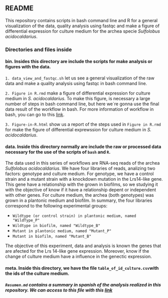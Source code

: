 ## README

This repository contains scripts in bash command line and R for a general visualization of the data, quality analysis using fastqc and make a figure of differential expression for culture medium for the archea specie *Sulfolobus acidocaldarius*.

### Directories and files inside 

#### **bin**. Insides this directory are include the scripts for make analysis or figures with the data.  

`1. data_view_and_fastqc.sh` let us see a general visualization of the raw data and make a quality analysis using fastqc in bash command line.

`2. Figure in R.rmd` make a figure of differential expression for culture medium in *S. acidocaldarius*. To make this figure, is necessary a large number of steps in bash command line, but here we´re gonna use the final data result of the workflow in bash. For more information of workflow in bash, you can go to this [link](https://github.com/u-genoma/BioinfinvRepro/blob/master/Unidad7/Tutorial_RNAseq.md).

`3. Figure-in-R.html` show us a report of the steps used in `Figure in R.rmd` for make the figure of differential exprewssion for culture medium in *S. acidocaldarius*.

#### **data**. Inside this directory normally are include the raw or processed data necessary for the use of the scripts of `bash` and `R`. 

The data used in this series of workflows are RNA-seq reads of the archea *Sulfolobus acidocaldarius*. We have four libraries of reads, analizing two factors: genotype and culture medium. For genotype, we have a control strain and a mutant strain with a knockdown mutation in the Lrs14-like gene. This gene have a relationship with the grown in biofilms, so we studying it with the objective of know if it have a relationship depent or independent with other genes. For culture medium, the archea (both genotypes) was grown in a plantonic medium and biofilm. In summary, the four libraries correspond to the following experimental groups: 

* `Wildtype (or control strain) in plantonic medium, named "WildType_P"` 
* `Wildtype in biofilm, named "Wildtype_B"`
* `Mutant in plantonic medium, named "Mutant_P"`
* `Mutant in biofilm, named "Mutant_B"`

The objective of this experiment, data and analysis is known the genes that are afected for the Lrs 14-like gene expression. Moreover, know if the change of culture medium have a influence in the genectic expression. 

#### **meta**. Inside this directory, we have the file `table_of_id_culture.csv`with the ids of the culture medium. 

##### `Resumen.md` contains a summary in spanish of the analysis realized in this repository. We can access to this file with this [link](https://github.com/KarenJimenez16/Proyecto_Bionf2020/blob/master/Resumen.md)
